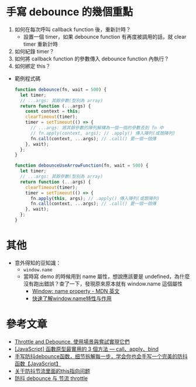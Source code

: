 # 手寫 debounce 的幾個重點
1. 如何在每次呼叫 callback function 後，重新計時？
   - 設置一個 timer，如果 debounce function 有再度被調用的話，就 clear timer 重新計時
2. 如何紀錄 timer？
3. 如何將 callback function 的參數傳入 debounce function 內執行？
4. 如何綁定 this？
- 範例程式碼
  ```js
  function debounce(fn, wait = 500) {
    let timer;
    // ...args: 其餘參數(型別為 array)
    return function (...args) {
      const context = this;
      clearTimeout(timer);
      timer = setTimeout(() => {
        // ...args: 將其餘參數的陣列解構為一個一個的參數丟到 fn 中
        // fn.apply(context, args); // .apply() 傳入陣列(或類陣列)
        fn.call(context, ...args); // .call() 要一個一個傳
      }, wait);
    };
  }

  function debounceUseArrowFunction(fn, wait = 500) {
    let timer;
    // ...args: 其餘參數(型別為 array)
    return function (...args) {
      clearTimeout(timer);
      timer = setTimeout(() => {
        fn.apply(this, args); // .apply() 傳入陣列(或類陣列)
        fn.call(context, ...args); // .call() 要一個一個傳
      }, wait);
    };
  }
  ```

# 其他
- 意外得知的豆知識：
  - `window.name`
  - 當時寫 demo 的時候用到 name 屬性，想說應該要是 undefined，為什麼沒有跑出錯誤？查了一下，發現原來原本就有 window.name 這個屬性
    - [Window: name property - MDN 英文](https://developer.mozilla.org/en-US/docs/Web/API/Window/name)
    - [快速了解window.name特性与作用](https://www.zhangxinxu.com/wordpress/2019/09/window-name/)



# 參考文章
- [Throttle and Debounce. 使用場景與嘗試實現它們](https://ianccy.com/throttledebounce/)
- [[JavaScript] 函數原型最實用的 3 個方法 — call、apply、bind](https://realdennis.medium.com/javascript-%E8%81%8A%E8%81%8Acall-apply-bind%E7%9A%84%E5%B7%AE%E7%95%B0%E8%88%87%E7%9B%B8%E4%BC%BC%E4%B9%8B%E8%99%95-2f82a4b4dd66)
- [手写防抖debounce函数，细节拆解每一步，学会你也会手写一个完美的防抖函数【JavaScript】](https://blog.csdn.net/Umbrella_Um/article/details/100884955)
- [关于防抖节流里面的this指向问题](https://segmentfault.com/q/1010000039341326)
- [防抖 debounce 与 节流 throttle](https://github.com/Godiswill/blog/issues/12)